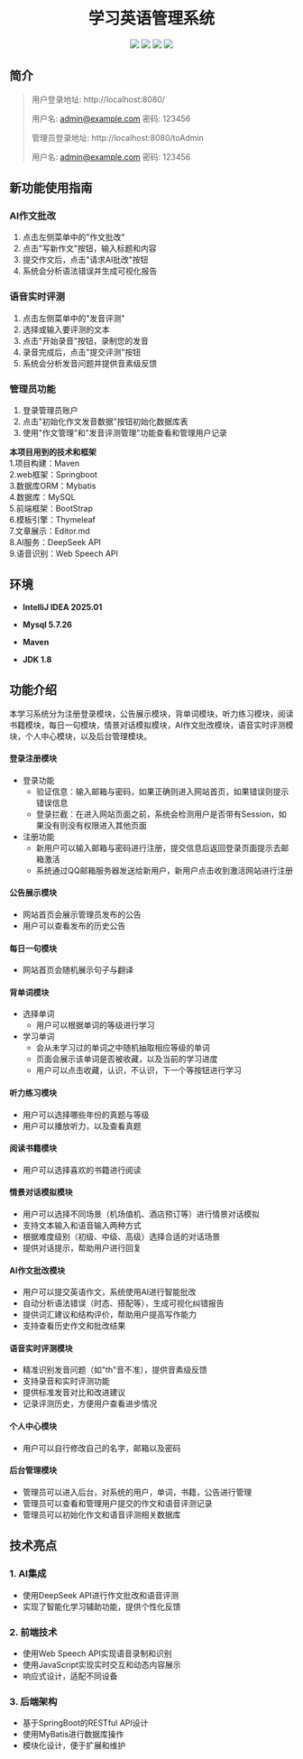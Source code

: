 <h1 align="center">学习英语管理系统</h1>

<p align="center">
	<img src="https://img.shields.io/badge/jdk-1.8-orange.svg"/>
    <img src="https://img.shields.io/badge/springboot-2.x-blue.svg"/>
    <img src="https://img.shields.io/badge/maven-3.x-blue.svg"/>
    <img src="https://img.shields.io/badge/html-5.x-lightgrey.svg"/>
</p>

## 简介
> 用户登录地址: http://localhost:8080/
>
> 用户名: admin@example.com   密码: 123456
>
> 管理员登录地址: http://localhost:8080/toAdmin
>
> 用户名: admin@example.com   密码: 123456

## 新功能使用指南

### AI作文批改
1. 点击左侧菜单中的"作文批改"
2. 点击"写新作文"按钮，输入标题和内容
3. 提交作文后，点击"请求AI批改"按钮
4. 系统会分析语法错误并生成可视化报告

### 语音实时评测
1. 点击左侧菜单中的"发音评测"
2. 选择或输入要评测的文本
3. 点击"开始录音"按钮，录制您的发音
4. 录音完成后，点击"提交评测"按钮
5. 系统会分析发音问题并提供音素级反馈

### 管理员功能
1. 登录管理员账户
2. 点击"初始化作文发音数据"按钮初始化数据库表
3. 使用"作文管理"和"发音评测管理"功能查看和管理用户记录


**本项目用到的技术和框架**<br>
1.项目构建：Maven<br>
2.web框架：Springboot<br>
3.数据库ORM：Mybatis<br>
4.数据库：MySQL<br>
5.前端框架：BootStrap<br>
6.模板引擎：Thymeleaf<br>
7.文章展示：Editor.md<br>
8.AI服务：DeepSeek API<br>
9.语音识别：Web Speech API<br>
## 环境

- <b>IntelliJ IDEA 2025.01</b>

- <b>Mysql 5.7.26</b>

- <b>Maven</b>

- <b>JDK 1.8</b>

## 功能介绍
本学习系统分为注册登录模块，公告展示模块，背单词模块，听力练习模块，阅读书籍模块，每日一句模块，情景对话模拟模块，AI作文批改模块，语音实时评测模块，个人中心模块，以及后台管理模块。
#### 登录注册模块
- 登录功能
    - 验证信息：输入邮箱与密码，如果正确则进入网站首页，如果错误则提示错误信息
    - 登录拦截：在进入网站页面之前，系统会检测用户是否带有Session，如果没有则没有权限进入其他页面
- 注册功能
    - 新用户可以输入邮箱与密码进行注册，提交信息后返回登录页面提示去邮箱激活
    - 系统通过QQ邮箱服务器发送给新用户，新用户点击收到激活网站进行注册
#### 公告展示模块
- 网站首页会展示管理员发布的公告
- 用户可以查看发布的历史公告

#### 每日一句模块
- 网站首页会随机展示句子与翻译

#### 背单词模块
- 选择单词
    - 用户可以根据单词的等级进行学习
- 学习单词
    - 会从未学习过的单词之中随机抽取相应等级的单词
    - 页面会展示该单词是否被收藏，以及当前的学习进度
    - 用户可以点击收藏，认识，不认识，下一个等按钮进行学习

#### 听力练习模块
- 用户可以选择哪些年份的真题与等级
- 用户可以播放听力，以及查看真题

#### 阅读书籍模块
- 用户可以选择喜欢的书籍进行阅读

#### 情景对话模拟模块
- 用户可以选择不同场景（机场值机、酒店预订等）进行情景对话模拟
- 支持文本输入和语音输入两种方式
- 根据难度级别（初级、中级、高级）选择合适的对话场景
- 提供对话提示，帮助用户进行回复

#### AI作文批改模块
- 用户可以提交英语作文，系统使用AI进行智能批改
- 自动分析语法错误（时态、搭配等），生成可视化纠错报告
- 提供词汇建议和结构评价，帮助用户提高写作能力
- 支持查看历史作文和批改结果

#### 语音实时评测模块
- 精准识别发音问题（如"th"音不准），提供音素级反馈
- 支持录音和实时评测功能
- 提供标准发音对比和改进建议
- 记录评测历史，方便用户查看进步情况

#### 个人中心模块
- 用户可以自行修改自己的名字，邮箱以及密码

#### 后台管理模块
- 管理员可以进入后台，对系统的用户，单词，书籍，公告进行管理
- 管理员可以查看和管理用户提交的作文和语音评测记录
- 管理员可以初始化作文和语音评测相关数据库

## 技术亮点

### 1. AI集成
- 使用DeepSeek API进行作文批改和语音评测
- 实现了智能化学习辅助功能，提供个性化反馈

### 2. 前端技术
- 使用Web Speech API实现语音录制和识别
- 使用JavaScript实现实时交互和动态内容展示
- 响应式设计，适配不同设备

### 3. 后端架构
- 基于SpringBoot的RESTful API设计
- 使用MyBatis进行数据库操作
- 模块化设计，便于扩展和维护

